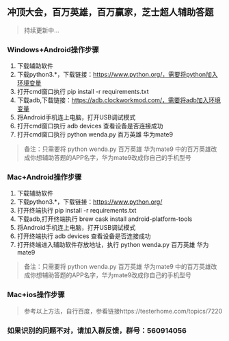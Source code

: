 ## 冲顶大会，百万英雄，百万赢家，芝士超人辅助答题
> 持续更新中...
### Windows+Android操作步骤
1. 下载辅助软件
2. 下载python3.*，下载链接：https://www.python.org/，需要将python加入环境变量
3. 打开cmd窗口执行 pip install -r requirements.txt
4. 下载adb,下载链接：https://adb.clockworkmod.com/，需要将adb加入环境变量
5. 将Android手机连上电脑，打开USB调试模式
6. 打开cmd窗口执行 adb devices 查看设备是否连接成功
7. 打开cmd窗口执行 python wenda.py 百万英雄 华为mate9
> 备注：只需要将 python wenda.py 百万英雄 华为mate9 中的百万英雄改成你想辅助答题的APP名字，华为mate9改成你自己的手机型号

### Mac+Android操作步骤
1. 下载辅助软件
2. 下载python3.*，下载链接：https://www.python.org/
3. 打开终端执行 pip install -r requirements.txt
4. 下载adb,打开终端执行 brew cask install android-platform-tools
5. 将Android手机连上电脑，打开USB调试模式
6. 打开终端执行 adb devices 查看设备是否连接成功
7. 打开终端进入辅助软件存放地址，执行 python wenda.py 百万英雄 华为mate9
> 备注：只需要将 python wenda.py 百万英雄 华为mate9 中的百万英雄改成你想辅助答题的APP名字，华为mate9改成你自己的手机型号

### Mac+ios操作步骤
> 参考以上方法，自行百度，参看链接https://testerhome.com/topics/7220

### 如果识别的问题不对，请加入群反馈，群号：560914056
